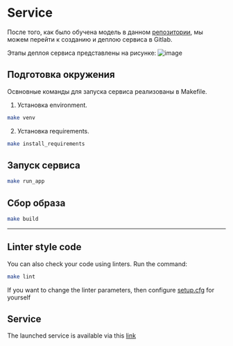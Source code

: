 # Service

После того, как было обучена модель в данном [репозитории](https://github.com/EugeneRomanov/JMLC_ITMO_2024/tree/main/modelling), мы можем перейти к созданию и деплою сервиса в Gitlab.

Этапы деплоя сервиса представлены на рисунке: 
![image](https://github.com/EugeneRomanov/JMLC_ITMO_2024/assets/72860505/66ed7890-6fbf-4f03-84f3-c902ba60f694)



## Подготовка окружения
Освновные команды для запуска сервиса реализованы в Makefile.

1. Установка environment.
```bash
make venv
```

2. Установка requirements.
```bash
make install_requirements
```

## Запуск сервиса

```bash
make run_app
```

## Сбор образа

```bash
make build
```

*******


## Linter style code
You can also check your code using linters. Run the command:

```bash
make lint 
```
If you want to change the linter parameters, then configure [setup.cfg](setup.cfg) for yourself


## Service
The launched service is available via this [link]([http://localhost:2444/docs](http://91.206.15.25:1001/docs))
